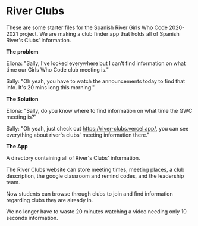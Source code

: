 # River Clubs

These are some starter files for the Spanish River Girls Who Code 2020-2021 project. We are making a club finder app that holds all of Spanish River's Clubs' information.

**The problem**

Eliona: "Sally, I've looked everywhere but I can't find information on what time our Girls Who Code club meeting is." 

Sally: "Oh yeah, you have to watch the announcements today to find that info. It's 20 mins long this morning."

**The Solution**

Eliona: "Sally, do you know where to find information on what time the GWC meeting is?" 

Sally: "Oh yeah, just check out https://river-clubs.vercel.app/, you can see everything about river's clubs' meeting information there."

**The App**

A directory containing all of River's Clubs' information.

The River Clubs website can store meeting times, meeting places, a club description, the google classroom and remind codes, and the leadership team.

Now students can browse through clubs to join and find information regarding clubs they are already in. 

We no longer have to waste 20 minutes watching a video needing only 10 seconds information. 